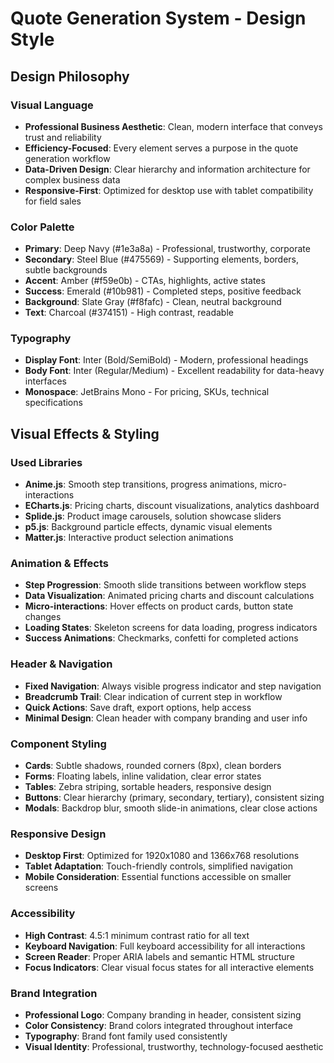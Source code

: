 # Quote Generation System - Design Style

## Design Philosophy

### Visual Language
- **Professional Business Aesthetic**: Clean, modern interface that conveys trust and reliability
- **Efficiency-Focused**: Every element serves a purpose in the quote generation workflow
- **Data-Driven Design**: Clear hierarchy and information architecture for complex business data
- **Responsive-First**: Optimized for desktop use with tablet compatibility for field sales

### Color Palette
- **Primary**: Deep Navy (#1e3a8a) - Professional, trustworthy, corporate
- **Secondary**: Steel Blue (#475569) - Supporting elements, borders, subtle backgrounds  
- **Accent**: Amber (#f59e0b) - CTAs, highlights, active states
- **Success**: Emerald (#10b981) - Completed steps, positive feedback
- **Background**: Slate Gray (#f8fafc) - Clean, neutral background
- **Text**: Charcoal (#374151) - High contrast, readable

### Typography
- **Display Font**: Inter (Bold/SemiBold) - Modern, professional headings
- **Body Font**: Inter (Regular/Medium) - Excellent readability for data-heavy interfaces
- **Monospace**: JetBrains Mono - For pricing, SKUs, technical specifications

## Visual Effects & Styling

### Used Libraries
- **Anime.js**: Smooth step transitions, progress animations, micro-interactions
- **ECharts.js**: Pricing charts, discount visualizations, analytics dashboard
- **Splide.js**: Product image carousels, solution showcase sliders
- **p5.js**: Background particle effects, dynamic visual elements
- **Matter.js**: Interactive product selection animations

### Animation & Effects
- **Step Progression**: Smooth slide transitions between workflow steps
- **Data Visualization**: Animated pricing charts and discount calculations
- **Micro-interactions**: Hover effects on product cards, button state changes
- **Loading States**: Skeleton screens for data loading, progress indicators
- **Success Animations**: Checkmarks, confetti for completed actions

### Header & Navigation
- **Fixed Navigation**: Always visible progress indicator and step navigation
- **Breadcrumb Trail**: Clear indication of current step in workflow
- **Quick Actions**: Save draft, export options, help access
- **Minimal Design**: Clean header with company branding and user info

### Component Styling
- **Cards**: Subtle shadows, rounded corners (8px), clean borders
- **Forms**: Floating labels, inline validation, clear error states
- **Tables**: Zebra striping, sortable headers, responsive design
- **Buttons**: Clear hierarchy (primary, secondary, tertiary), consistent sizing
- **Modals**: Backdrop blur, smooth slide-in animations, clear close actions

### Responsive Design
- **Desktop First**: Optimized for 1920x1080 and 1366x768 resolutions
- **Tablet Adaptation**: Touch-friendly controls, simplified navigation
- **Mobile Consideration**: Essential functions accessible on smaller screens

### Accessibility
- **High Contrast**: 4.5:1 minimum contrast ratio for all text
- **Keyboard Navigation**: Full keyboard accessibility for all interactions
- **Screen Reader**: Proper ARIA labels and semantic HTML structure
- **Focus Indicators**: Clear visual focus states for all interactive elements

### Brand Integration
- **Professional Logo**: Company branding in header, consistent sizing
- **Color Consistency**: Brand colors integrated throughout interface
- **Typography**: Brand font family used consistently
- **Visual Identity**: Professional, trustworthy, technology-focused aesthetic